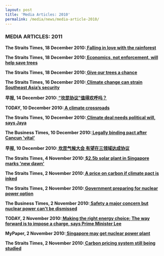 ```yaml
---
layout: post
title: 'Media Articles: 2010'
permalink: /media/news/media-article-2010/
---
```


### MEDIA ARTICLES: 2011

**The Straits Times, 18 December 2010:[<a href="https://wildsingaporenews.blogspot.com/2010/12/falling-in-love-with-rainforest.html" target="_blank"> Falling in love with the rainforest</a>](https://wildsingaporenews.blogspot.com/2010/12/falling-in-love-with-rainforest.html)**


**The Straits Times, 18 December 2010:[<a href="https://wildsingaporenews.blogspot.com/2010/12/falling-in-love-with-rainforest.html" target="_blank"> Economics, not enforcement, will help save trees</a>](https://wildsingaporenews.blogspot.com/2010/12/falling-in-love-with-rainforest.html)**


**The Straits Times, 18 December 2010:[<a href="https://wildsingaporenews.blogspot.com/2010/12/falling-in-love-with-rainforest.html" target="_blank"> Give our trees a chance</a>](https://wildsingaporenews.blogspot.com/2010/12/falling-in-love-with-rainforest.html)**


**The Straits Times, 16 December 2010:[<a href="https://www.eco-business.com/news/climate-change-can-strain-southeast-asias-security/" target="_blank"> Climate change can strain Southeast Asia’s security</a>](https://www.eco-business.com/news/climate-change-can-strain-southeast-asias-security/)**


**早报, 14 December 2010:[<a href="http://star.news.sohu.com/20101215/n278305687.shtml" target="_blank"> “坎昆协议”值得欢呼吗？</a>](http://star.news.sohu.com/20101215/n278305687.shtml)**


**TODAY, 10 December 2010:[<a href="https://wildsingaporenews.blogspot.com/2010/12/climate-deal-needs-political-will-says.html" target="_blank"> A climate crossroads</a>](https://wildsingaporenews.blogspot.com/2010/12/climate-deal-needs-political-will-says.html)**


**The Straits Times, 10 December 2010:[<a href="https://wildsingaporenews.blogspot.com/2010/12/climate-deal-needs-political-will-says.html" target="_blank"> Climate deal needs political will, says Jaya</a>](https://wildsingaporenews.blogspot.com/2010/12/climate-deal-needs-political-will-says.html)**


**The Business Times, 10 December 2010:[<a href="https://wildsingaporenews.blogspot.com/2010/12/climate-deal-needs-political-will-says.html" target="_blank"> Legally binding pact after Cancun 'vital'</a>](https://wildsingaporenews.blogspot.com/2010/12/climate-deal-needs-political-will-says.html)**


**早报, 10 December 2010:[<a href="http://www.ccchina.org.cn/Detail.aspx?newsId=25664&TId=58" target="_blank"> 坎昆气候大会 有望在三领域达成协议</a>](http://www.ccchina.org.cn/Detail.aspx?newsId=25664&TId=58)**


**The Straits Times, 4 November 2010:[<a href="https://wildsingaporenews.blogspot.com/2010/11/25b-solar-plant-in-singapore-marks-new.html" target="_blank"> $2.5b solar plant in Singapore marks 'new dawn'</a>](https://wildsingaporenews.blogspot.com/2010/11/25b-solar-plant-in-singapore-marks-new.html)**


**The Straits Times, 2 November 2010:[<a href="https://wildsingaporenews.blogspot.com/2010/11/pm-lee-on-carbon-tax-and-nuclear-power.html" target="_blank"> A price on carbon if climate pact is inked</a>](https://wildsingaporenews.blogspot.com/2010/11/pm-lee-on-carbon-tax-and-nuclear-power.html)**


**The Straits Times, 2 November 2010:[<a href="https://wildsingaporenews.blogspot.com/2010/11/pm-lee-on-carbon-tax-and-nuclear-power.html" target="_blank"> Government preparing for nuclear power option</a>](https://wildsingaporenews.blogspot.com/2010/11/pm-lee-on-carbon-tax-and-nuclear-power.html)**


**The Business Times, 2 November 2010:[<a href="https://wildsingaporenews.blogspot.com/2010/11/pm-lee-on-carbon-tax-and-nuclear-power.html" target="_blank"> Safety a major concern but nuclear power can't be dismissed</a>](https://wildsingaporenews.blogspot.com/2010/11/pm-lee-on-carbon-tax-and-nuclear-power.html)**


**TODAY, 2 November 2010:[<a href="https://wildsingaporenews.blogspot.com/2010/11/pm-lee-on-carbon-tax-and-nuclear-power.html" target="_blank"> Making the right energy choice; The way forward is to impose a charge, says Prime Minister Lee</a>](https://wildsingaporenews.blogspot.com/2010/11/pm-lee-on-carbon-tax-and-nuclear-power.html)**


**MyPaper, 2 November 2010:[<a href="https://www.asiaone.com/News/AsiaOne+News/Singapore/Story/A1Story20101102-245235.html" target="_blank"> Singapore may get nuclear power plant</a>](https://www.asiaone.com/News/AsiaOne+News/Singapore/Story/A1Story20101102-245235.html)**



**The Straits Times, 2 November 2010:[<a href="https://wildsingaporenews.blogspot.com/2010/11/pm-lee-on-carbon-tax-and-nuclear-power.html" target="_blank"> Carbon pricing system still being studied</a>](https://wildsingaporenews.blogspot.com/2010/11/pm-lee-on-carbon-tax-and-nuclear-power.html)**
